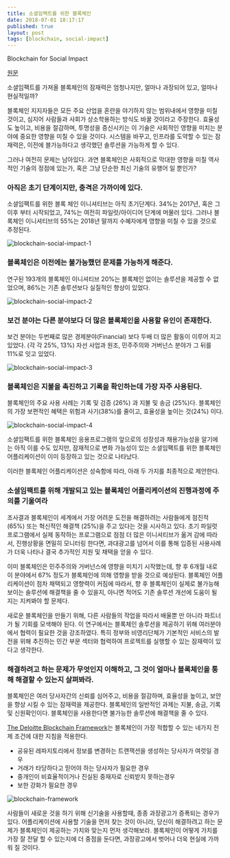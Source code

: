 ```yaml
---
title: 소셜임팩트를 위한 블록체인
date: 2018-07-01 18:17:17
published: true
layout: post
tags: [blockchain, social-impact]
---
```


Blockchain for Social Impact

[원문](https://www.gsb.stanford.edu/sites/gsb/files/publication-pdf/study-blockchain-impact-moving-beyond-hype_0.pdf)

소셜임팩트를 가져올 블록체인의 잠재력은 엄청나지만, 얼마나 과장되어 있고, 얼마나 현실적일까?

블록체인 지지자들은 모든 주요 산업을 혼란을 야기하지 않는 범위내에서 영향을 미칠 것이고, 심지어 사람들과 사회가 상소학용하는 방식도 바꿀 것이라고 주장한다. 효율성도 높이고, 비용을 절감하며, 투명성을 증신시키는 이 기술은 사회적인 영향을 미치는 분야에 중요한 영향을 미칠 수 있을 것이다. 시스템을 바꾸고, 인프라를 도약할 수 있는 잠재력은, 이전에 블가능하다고 생각했던 솔루션을 가능하게 할 수 있다.

그러나 여전히 문제는 남아있다. 과연 블록체인은 사회적으로 막대한 영향을 미칠 역사적인 기술의 정점에 있는가, 혹은 그냥 단순한 최신 기술의 유행어 일 뿐인가?

### 아직은 초기 단계이지만, 충격은 가까이에 있다.

소셜임팩트를 위한 블록 체인 이니셔티브는 아직 초기단계다. 34%는 2017년, 혹은 그 이후 부터 시작되었고, 74%는 여전히 파일럿/아이디어 단계에 머물러 있다. 그러나 블록체인 이니셔티브의 55%는 2018년 말까지 수혜자에게 영향을 미칠 수 있을 것으로 추정된다.

![blockchain-social-impact-1](../../../../2018/07/blockchain-social-impact-1.png)

### 블록체인은 이전에는 불가능했던 문제를 가능하게 해준다.

연구된 193개의 블록체인 이니셔티브 20%는 블록체인 없이는 솔루션을 제공할 수 없었으며, 86%는 기존 솔루션보다 실질적인 향상이 있었다.

![blockchain-social-impact-2](../../../../2018/07/blockchain-social-impact-2.png)

### 보건 분야는 다른 분야보다 더 많은 블록체인을 사용할 유인이 존재한다.

보건 분야는 두번째로 많은 경제분야(Financial) 보다 두배 더 많은 활동이 이루어 지고 있었다. (각 각 25%, 13%) 자선 사업과 원조, 민주주의와 거버넌스 분야가 그 뒤를 11%로 잇고 있었다.

![blockchain-social-impact-3](../../../../2018/07/blockchain-social-impact-3.png)

### 블록체인은 지불을 촉진하고 기록을 확인하는데 가장 자주 사용된다.

블록체인의 주요 사용 사례는 기록 및 검증 (26%) 과 지불 및 송금 (25%)다. 블록체인의 가장 보편적인 혜택은 위험과 사기(38%)를 줄이고, 효율성을 높이는 것(24%) 이다.

![blockchain-social-impact-4](../../../../2018/07/blockchain-social-impact-4.png)

소셜임팩트를 위한 블록체인 응용프로그램의 앞으로의 성장성과 채용가능성을 알기에는 아직 이를 수도 있지만, 잠재적으로 변화 가능성이 있는 소셜임팩트를 위한 블록체인 어플리케이션이 이미 등장하고 있는 것으로 나타났다.

이러한 블록체인 어플리케이션은 성숙함에 따라, 아래 두 가지를 최종적으로 제안한다.

### 소셜임팩트를 위해 개발되고 있는 블록체인 어플리케이션의 진행과정에 주의를 기울여라

조사결과 블록체인이 세계에서 가장 어려운 도전을 해결하려는 사람들에게 점진적 (65%) 또는 혁신적인 해결책 (25%)을 주고 있다는 것을 시사하고 있다. 초기 파일럿 프로그램에서 실제 동작하는 프로그램으로 점점 더 많은 이니셔티브가 옮겨 감에 따라서, 진행상황을 면밀히 모니터링 한다면, 과대광고를 넘어서 이를 통해 입증된 사용사례가 더욱 나타나 결국 추가적인 지원 및 채택을 얻을 수 있다.

이미 블록체인은 민주주의와 거버넌스에 영향을 미치기 시작했는데, 향 후 6개월 내로 이 분야에서 67% 정도가 블록체인에 의해 영향을 받을 것으로 예상된다. 블록체인 어플리케이션이 점차 채택되고 영향력이 커짐에 따라서, 향 후 블록체인이 실제로 불가능해 보이는 솔루션에 해결책을 줄 수 있을지, 아니면 적어도 기존 솔루션 개선에 도움이 될 지는 지켜봐야 할 문제다.

새로운 블록체인을 만들기 위해, 다른 사람들의 작업을 따라서 배울뿐 만 아니라 파트너가 될 기회를 모색해야 된다. 이 연구에서는 블록체인 솔루션을 제공하기 위해 여러분야에서 협력이 필요한 것을 강조하였다. 특히 정부와 비영리단체가 기본적인 서비스의 발전을 위해 추진하는 민간 부문 섹터와 협력하여 프로젝트를 실행할 수 있는 잠재력이 있다고 생각한다.

### 해결하려고 하는 문제가 무엇인지 이해하고, 그 것이 얼마나 블록체인을 통해 해결할 수 있는지 살펴봐라.

블록체인은 여러 당사자간의 신뢰를 심어주고, 비용을 절감하며, 효율성을 높이고, 보안을 향상 시킬 수 있는 잠재력을 제공한다. 블록체인의 일반적인 과제는 지불, 송금, 기록 및 신원확인이다. 블록체인을 사용한다면 불가능한 솔루션에 해결책을 줄 수 있다.

 [The Deloitte Blockchain Framework](https://www2.deloitte.com/content/dam/Deloitte/in/Documents/industries/in-convergence-blockchain-fitment-noexp.pdf)는 블록체인이 가장 적합할 수 있는 네가지 전제 조건에 대한 지침을 적용한다.

 - 공유된 레파지토리에서 정보를 변경하는 트랜잭션을 생성하는 당사자가 여럿일 경우
 - 거래가 타당하다고 믿어야 하는 당사자가 필요한 경우
 - 중개인이 비효율적이거나 진실된 중재자로 신뢰받지 못하는경우
 - 보한 강화가 필요한 경우

 ![blockchain-framework](../../../../2018/07/blockchain-framework.png)

사람들이 새로운 것을 하기 위해 신기술을 사용할때, 종종 과장광고가 증폭되는 경우가 있다. 어플리케이션에 사용할 기술을 먼저 찾는 것이 아니라, 당신이 해결하려고 하는 문제가 블록체인이 제공하는 가치와 맞는지 먼저 생각해보라. 블록체인이 어떻게 가치를 가장 잘 전달 할 수 있는지에 더 중점을 둔다면, 과장광고에서 벗어나 더욱 현실에 가까워 질 것이다.
